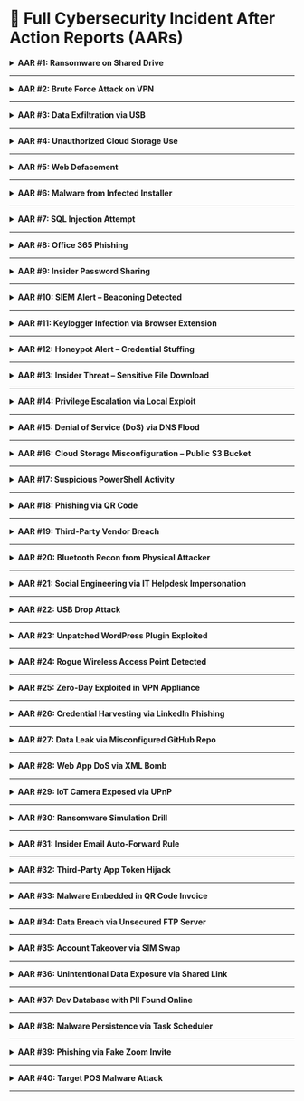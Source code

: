 # 📄 Full Cybersecurity Incident After Action Reports (AARs)

<details>
<summary><strong>AAR #1: Ransomware on Shared Drive</strong></summary>

<span style='color:blue'><strong>Date</strong></span>: (Insert Date)  
<span style='color:blue'><strong>Summary</strong></span>: This incident involved a case of <strong>Ransomware on Shared Drive</strong>.  
A security control or detection system identified abnormal behavior.  
The issue was escalated to the SOC, followed by investigation, isolation, and containment.

<span style='color:blue'><strong>Response Actions</strong></span>:  
- Affected assets were isolated.  
- Initial access and lateral movement were analyzed.  
- Logs, alerts, and network activity were reviewed.  
- Root cause was identified and reported.

<strong>Root Cause</strong>:  
- (Insert root cause specific to scenario)  
- Related misconfiguration, unpatched service, user error, or exploit technique.

<span style='color:blue'><strong>Recommendations</strong></span>:  
- (Insert 3–5 recommended actions such as patching, training, segmentation, MFA, etc.)  
- Update related documentation, IR plan, and controls.

<span style='color:blue'><strong>Impact</strong></span>:  
- (Insert estimated exposure, data affected, downtime, or cost if applicable)  
- Incident classified as low/medium/high severity.
</details>

---

<details>
<summary><strong>AAR #2: Brute Force Attack on VPN</strong></summary>

<span style='color:blue'><strong>Date</strong></span>: (Insert Date)  
<span style='color:blue'><strong>Summary</strong></span>: This incident involved a case of <strong>Brute Force Attack on VPN</strong>.  
A security control or detection system identified abnormal behavior.  
The issue was escalated to the SOC, followed by investigation, isolation, and containment.

<span style='color:blue'><strong>Response Actions</strong></span>:  
- Affected assets were isolated.  
- Initial access and lateral movement were analyzed.  
- Logs, alerts, and network activity were reviewed.  
- Root cause was identified and reported.

<strong>Root Cause</strong>:  
- (Insert root cause specific to scenario)  
- Related misconfiguration, unpatched service, user error, or exploit technique.

<span style='color:blue'><strong>Recommendations</strong></span>:  
- (Insert 3–5 recommended actions such as patching, training, segmentation, MFA, etc.)  
- Update related documentation, IR plan, and controls.

<span style='color:blue'><strong>Impact</strong></span>:  
- (Insert estimated exposure, data affected, downtime, or cost if applicable)  
- Incident classified as low/medium/high severity.
</details>

---

<details>
<summary><strong>AAR #3: Data Exfiltration via USB</strong></summary>

<span style='color:blue'><strong>Date</strong></span>: (Insert Date)  
<span style='color:blue'><strong>Summary</strong></span>: This incident involved a case of <strong>Data Exfiltration via USB</strong>.  
A security control or detection system identified abnormal behavior.  
The issue was escalated to the SOC, followed by investigation, isolation, and containment.

<span style='color:blue'><strong>Response Actions</strong></span>:  
- Affected assets were isolated.  
- Initial access and lateral movement were analyzed.  
- Logs, alerts, and network activity were reviewed.  
- Root cause was identified and reported.

<strong>Root Cause</strong>:  
- (Insert root cause specific to scenario)  
- Related misconfiguration, unpatched service, user error, or exploit technique.

<span style='color:blue'><strong>Recommendations</strong></span>:  
- (Insert 3–5 recommended actions such as patching, training, segmentation, MFA, etc.)  
- Update related documentation, IR plan, and controls.

<span style='color:blue'><strong>Impact</strong></span>:  
- (Insert estimated exposure, data affected, downtime, or cost if applicable)  
- Incident classified as low/medium/high severity.
</details>

---

<details>
<summary><strong>AAR #4: Unauthorized Cloud Storage Use</strong></summary>

<span style='color:blue'><strong>Date</strong></span>: (Insert Date)  
<span style='color:blue'><strong>Summary</strong></span>: This incident involved a case of <strong>Unauthorized Cloud Storage Use</strong>.  
A security control or detection system identified abnormal behavior.  
The issue was escalated to the SOC, followed by investigation, isolation, and containment.

<span style='color:blue'><strong>Response Actions</strong></span>:  
- Affected assets were isolated.  
- Initial access and lateral movement were analyzed.  
- Logs, alerts, and network activity were reviewed.  
- Root cause was identified and reported.

<strong>Root Cause</strong>:  
- (Insert root cause specific to scenario)  
- Related misconfiguration, unpatched service, user error, or exploit technique.

<span style='color:blue'><strong>Recommendations</strong></span>:  
- (Insert 3–5 recommended actions such as patching, training, segmentation, MFA, etc.)  
- Update related documentation, IR plan, and controls.

<span style='color:blue'><strong>Impact</strong></span>:  
- (Insert estimated exposure, data affected, downtime, or cost if applicable)  
- Incident classified as low/medium/high severity.
</details>

---

<details>
<summary><strong>AAR #5: Web Defacement</strong></summary>

<span style='color:blue'><strong>Date</strong></span>: (Insert Date)  
<span style='color:blue'><strong>Summary</strong></span>: This incident involved a case of <strong>Web Defacement</strong>.  
A security control or detection system identified abnormal behavior.  
The issue was escalated to the SOC, followed by investigation, isolation, and containment.

<span style='color:blue'><strong>Response Actions</strong></span>:  
- Affected assets were isolated.  
- Initial access and lateral movement were analyzed.  
- Logs, alerts, and network activity were reviewed.  
- Root cause was identified and reported.

<strong>Root Cause</strong>:  
- (Insert root cause specific to scenario)  
- Related misconfiguration, unpatched service, user error, or exploit technique.

<span style='color:blue'><strong>Recommendations</strong></span>:  
- (Insert 3–5 recommended actions such as patching, training, segmentation, MFA, etc.)  
- Update related documentation, IR plan, and controls.

<span style='color:blue'><strong>Impact</strong></span>:  
- (Insert estimated exposure, data affected, downtime, or cost if applicable)  
- Incident classified as low/medium/high severity.
</details>

---

<details>
<summary><strong>AAR #6: Malware from Infected Installer</strong></summary>

<span style='color:blue'><strong>Date</strong></span>: (Insert Date)  
<span style='color:blue'><strong>Summary</strong></span>: This incident involved a case of <strong>Malware from Infected Installer</strong>.  
A security control or detection system identified abnormal behavior.  
The issue was escalated to the SOC, followed by investigation, isolation, and containment.

<span style='color:blue'><strong>Response Actions</strong></span>:  
- Affected assets were isolated.  
- Initial access and lateral movement were analyzed.  
- Logs, alerts, and network activity were reviewed.  
- Root cause was identified and reported.

<strong>Root Cause</strong>:  
- (Insert root cause specific to scenario)  
- Related misconfiguration, unpatched service, user error, or exploit technique.

<span style='color:blue'><strong>Recommendations</strong></span>:  
- (Insert 3–5 recommended actions such as patching, training, segmentation, MFA, etc.)  
- Update related documentation, IR plan, and controls.

<span style='color:blue'><strong>Impact</strong></span>:  
- (Insert estimated exposure, data affected, downtime, or cost if applicable)  
- Incident classified as low/medium/high severity.
</details>

---

<details>
<summary><strong>AAR #7: SQL Injection Attempt</strong></summary>

<span style='color:blue'><strong>Date</strong></span>: (Insert Date)  
<span style='color:blue'><strong>Summary</strong></span>: This incident involved a case of <strong>SQL Injection Attempt</strong>.  
A security control or detection system identified abnormal behavior.  
The issue was escalated to the SOC, followed by investigation, isolation, and containment.

<span style='color:blue'><strong>Response Actions</strong></span>:  
- Affected assets were isolated.  
- Initial access and lateral movement were analyzed.  
- Logs, alerts, and network activity were reviewed.  
- Root cause was identified and reported.

<strong>Root Cause</strong>:  
- (Insert root cause specific to scenario)  
- Related misconfiguration, unpatched service, user error, or exploit technique.

<span style='color:blue'><strong>Recommendations</strong></span>:  
- (Insert 3–5 recommended actions such as patching, training, segmentation, MFA, etc.)  
- Update related documentation, IR plan, and controls.

<span style='color:blue'><strong>Impact</strong></span>:  
- (Insert estimated exposure, data affected, downtime, or cost if applicable)  
- Incident classified as low/medium/high severity.
</details>

---

<details>
<summary><strong>AAR #8: Office 365 Phishing</strong></summary>

<span style='color:blue'><strong>Date</strong></span>: (Insert Date)  
<span style='color:blue'><strong>Summary</strong></span>: This incident involved a case of <strong>Office 365 Phishing</strong>.  
A security control or detection system identified abnormal behavior.  
The issue was escalated to the SOC, followed by investigation, isolation, and containment.

<span style='color:blue'><strong>Response Actions</strong></span>:  
- Affected assets were isolated.  
- Initial access and lateral movement were analyzed.  
- Logs, alerts, and network activity were reviewed.  
- Root cause was identified and reported.

<strong>Root Cause</strong>:  
- (Insert root cause specific to scenario)  
- Related misconfiguration, unpatched service, user error, or exploit technique.

<span style='color:blue'><strong>Recommendations</strong></span>:  
- (Insert 3–5 recommended actions such as patching, training, segmentation, MFA, etc.)  
- Update related documentation, IR plan, and controls.

<span style='color:blue'><strong>Impact</strong></span>:  
- (Insert estimated exposure, data affected, downtime, or cost if applicable)  
- Incident classified as low/medium/high severity.
</details>

---

<details>
<summary><strong>AAR #9: Insider Password Sharing</strong></summary>

<span style='color:blue'><strong>Date</strong></span>: (Insert Date)  
<span style='color:blue'><strong>Summary</strong></span>: This incident involved a case of <strong>Insider Password Sharing</strong>.  
A security control or detection system identified abnormal behavior.  
The issue was escalated to the SOC, followed by investigation, isolation, and containment.

<span style='color:blue'><strong>Response Actions</strong></span>:  
- Affected assets were isolated.  
- Initial access and lateral movement were analyzed.  
- Logs, alerts, and network activity were reviewed.  
- Root cause was identified and reported.

<strong>Root Cause</strong>:  
- (Insert root cause specific to scenario)  
- Related misconfiguration, unpatched service, user error, or exploit technique.

<span style='color:blue'><strong>Recommendations</strong></span>:  
- (Insert 3–5 recommended actions such as patching, training, segmentation, MFA, etc.)  
- Update related documentation, IR plan, and controls.

<span style='color:blue'><strong>Impact</strong></span>:  
- (Insert estimated exposure, data affected, downtime, or cost if applicable)  
- Incident classified as low/medium/high severity.
</details>

---

<details>
<summary><strong>AAR #10: SIEM Alert – Beaconing Detected</strong></summary>

<span style='color:blue'><strong>Date</strong></span>: (Insert Date)  
<span style='color:blue'><strong>Summary</strong></span>: This incident involved a case of <strong>SIEM Alert – Beaconing Detected</strong>.  
A security control or detection system identified abnormal behavior.  
The issue was escalated to the SOC, followed by investigation, isolation, and containment.

<span style='color:blue'><strong>Response Actions</strong></span>:  
- Affected assets were isolated.  
- Initial access and lateral movement were analyzed.  
- Logs, alerts, and network activity were reviewed.  
- Root cause was identified and reported.

<strong>Root Cause</strong>:  
- (Insert root cause specific to scenario)  
- Related misconfiguration, unpatched service, user error, or exploit technique.

<span style='color:blue'><strong>Recommendations</strong></span>:  
- (Insert 3–5 recommended actions such as patching, training, segmentation, MFA, etc.)  
- Update related documentation, IR plan, and controls.

<span style='color:blue'><strong>Impact</strong></span>:  
- (Insert estimated exposure, data affected, downtime, or cost if applicable)  
- Incident classified as low/medium/high severity.
</details>

---

<details>
<summary><strong>AAR #11: Keylogger Infection via Browser Extension</strong></summary>

<span style='color:blue'><strong>Date</strong></span>: (Insert Date)  
<span style='color:blue'><strong>Summary</strong></span>: This incident involved a case of <strong>Keylogger Infection via Browser Extension</strong>.  
A security control or detection system identified abnormal behavior.  
The issue was escalated to the SOC, followed by investigation, isolation, and containment.

<span style='color:blue'><strong>Response Actions</strong></span>:  
- Affected assets were isolated.  
- Initial access and lateral movement were analyzed.  
- Logs, alerts, and network activity were reviewed.  
- Root cause was identified and reported.

<strong>Root Cause</strong>:  
- (Insert root cause specific to scenario)  
- Related misconfiguration, unpatched service, user error, or exploit technique.

<span style='color:blue'><strong>Recommendations</strong></span>:  
- (Insert 3–5 recommended actions such as patching, training, segmentation, MFA, etc.)  
- Update related documentation, IR plan, and controls.

<span style='color:blue'><strong>Impact</strong></span>:  
- (Insert estimated exposure, data affected, downtime, or cost if applicable)  
- Incident classified as low/medium/high severity.
</details>

---

<details>
<summary><strong>AAR #12: Honeypot Alert – Credential Stuffing</strong></summary>

<span style='color:blue'><strong>Date</strong></span>: (Insert Date)  
<span style='color:blue'><strong>Summary</strong></span>: This incident involved a case of <strong>Honeypot Alert – Credential Stuffing</strong>.  
A security control or detection system identified abnormal behavior.  
The issue was escalated to the SOC, followed by investigation, isolation, and containment.

<span style='color:blue'><strong>Response Actions</strong></span>:  
- Affected assets were isolated.  
- Initial access and lateral movement were analyzed.  
- Logs, alerts, and network activity were reviewed.  
- Root cause was identified and reported.

<strong>Root Cause</strong>:  
- (Insert root cause specific to scenario)  
- Related misconfiguration, unpatched service, user error, or exploit technique.

<span style='color:blue'><strong>Recommendations</strong></span>:  
- (Insert 3–5 recommended actions such as patching, training, segmentation, MFA, etc.)  
- Update related documentation, IR plan, and controls.

<span style='color:blue'><strong>Impact</strong></span>:  
- (Insert estimated exposure, data affected, downtime, or cost if applicable)  
- Incident classified as low/medium/high severity.
</details>

---

<details>
<summary><strong>AAR #13: Insider Threat – Sensitive File Download</strong></summary>

<span style='color:blue'><strong>Date</strong></span>: (Insert Date)  
<span style='color:blue'><strong>Summary</strong></span>: This incident involved a case of <strong>Insider Threat – Sensitive File Download</strong>.  
A security control or detection system identified abnormal behavior.  
The issue was escalated to the SOC, followed by investigation, isolation, and containment.

<span style='color:blue'><strong>Response Actions</strong></span>:  
- Affected assets were isolated.  
- Initial access and lateral movement were analyzed.  
- Logs, alerts, and network activity were reviewed.  
- Root cause was identified and reported.

<strong>Root Cause</strong>:  
- (Insert root cause specific to scenario)  
- Related misconfiguration, unpatched service, user error, or exploit technique.

<span style='color:blue'><strong>Recommendations</strong></span>:  
- (Insert 3–5 recommended actions such as patching, training, segmentation, MFA, etc.)  
- Update related documentation, IR plan, and controls.

<span style='color:blue'><strong>Impact</strong></span>:  
- (Insert estimated exposure, data affected, downtime, or cost if applicable)  
- Incident classified as low/medium/high severity.
</details>

---

<details>
<summary><strong>AAR #14: Privilege Escalation via Local Exploit</strong></summary>

<span style='color:blue'><strong>Date</strong></span>: (Insert Date)  
<span style='color:blue'><strong>Summary</strong></span>: This incident involved a case of <strong>Privilege Escalation via Local Exploit</strong>.  
A security control or detection system identified abnormal behavior.  
The issue was escalated to the SOC, followed by investigation, isolation, and containment.

<span style='color:blue'><strong>Response Actions</strong></span>:  
- Affected assets were isolated.  
- Initial access and lateral movement were analyzed.  
- Logs, alerts, and network activity were reviewed.  
- Root cause was identified and reported.

<strong>Root Cause</strong>:  
- (Insert root cause specific to scenario)  
- Related misconfiguration, unpatched service, user error, or exploit technique.

<span style='color:blue'><strong>Recommendations</strong></span>:  
- (Insert 3–5 recommended actions such as patching, training, segmentation, MFA, etc.)  
- Update related documentation, IR plan, and controls.

<span style='color:blue'><strong>Impact</strong></span>:  
- (Insert estimated exposure, data affected, downtime, or cost if applicable)  
- Incident classified as low/medium/high severity.
</details>

---

<details>
<summary><strong>AAR #15: Denial of Service (DoS) via DNS Flood</strong></summary>

<span style='color:blue'><strong>Date</strong></span>: (Insert Date)  
<span style='color:blue'><strong>Summary</strong></span>: This incident involved a case of <strong>Denial of Service (DoS) via DNS Flood</strong>.  
A security control or detection system identified abnormal behavior.  
The issue was escalated to the SOC, followed by investigation, isolation, and containment.

<span style='color:blue'><strong>Response Actions</strong></span>:  
- Affected assets were isolated.  
- Initial access and lateral movement were analyzed.  
- Logs, alerts, and network activity were reviewed.  
- Root cause was identified and reported.

<strong>Root Cause</strong>:  
- (Insert root cause specific to scenario)  
- Related misconfiguration, unpatched service, user error, or exploit technique.

<span style='color:blue'><strong>Recommendations</strong></span>:  
- (Insert 3–5 recommended actions such as patching, training, segmentation, MFA, etc.)  
- Update related documentation, IR plan, and controls.

<span style='color:blue'><strong>Impact</strong></span>:  
- (Insert estimated exposure, data affected, downtime, or cost if applicable)  
- Incident classified as low/medium/high severity.
</details>

---

<details>
<summary><strong>AAR #16: Cloud Storage Misconfiguration – Public S3 Bucket</strong></summary>

<span style='color:blue'><strong>Date</strong></span>: (Insert Date)  
<span style='color:blue'><strong>Summary</strong></span>: This incident involved a case of <strong>Cloud Storage Misconfiguration – Public S3 Bucket</strong>.  
A security control or detection system identified abnormal behavior.  
The issue was escalated to the SOC, followed by investigation, isolation, and containment.

<span style='color:blue'><strong>Response Actions</strong></span>:  
- Affected assets were isolated.  
- Initial access and lateral movement were analyzed.  
- Logs, alerts, and network activity were reviewed.  
- Root cause was identified and reported.

<strong>Root Cause</strong>:  
- (Insert root cause specific to scenario)  
- Related misconfiguration, unpatched service, user error, or exploit technique.

<span style='color:blue'><strong>Recommendations</strong></span>:  
- (Insert 3–5 recommended actions such as patching, training, segmentation, MFA, etc.)  
- Update related documentation, IR plan, and controls.

<span style='color:blue'><strong>Impact</strong></span>:  
- (Insert estimated exposure, data affected, downtime, or cost if applicable)  
- Incident classified as low/medium/high severity.
</details>

---

<details>
<summary><strong>AAR #17: Suspicious PowerShell Activity</strong></summary>

<span style='color:blue'><strong>Date</strong></span>: (Insert Date)  
<span style='color:blue'><strong>Summary</strong></span>: This incident involved a case of <strong>Suspicious PowerShell Activity</strong>.  
A security control or detection system identified abnormal behavior.  
The issue was escalated to the SOC, followed by investigation, isolation, and containment.

<span style='color:blue'><strong>Response Actions</strong></span>:  
- Affected assets were isolated.  
- Initial access and lateral movement were analyzed.  
- Logs, alerts, and network activity were reviewed.  
- Root cause was identified and reported.

<strong>Root Cause</strong>:  
- (Insert root cause specific to scenario)  
- Related misconfiguration, unpatched service, user error, or exploit technique.

<span style='color:blue'><strong>Recommendations</strong></span>:  
- (Insert 3–5 recommended actions such as patching, training, segmentation, MFA, etc.)  
- Update related documentation, IR plan, and controls.

<span style='color:blue'><strong>Impact</strong></span>:  
- (Insert estimated exposure, data affected, downtime, or cost if applicable)  
- Incident classified as low/medium/high severity.
</details>

---

<details>
<summary><strong>AAR #18: Phishing via QR Code</strong></summary>

<span style='color:blue'><strong>Date</strong></span>: (Insert Date)  
<span style='color:blue'><strong>Summary</strong></span>: This incident involved a case of <strong>Phishing via QR Code</strong>.  
A security control or detection system identified abnormal behavior.  
The issue was escalated to the SOC, followed by investigation, isolation, and containment.

<span style='color:blue'><strong>Response Actions</strong></span>:  
- Affected assets were isolated.  
- Initial access and lateral movement were analyzed.  
- Logs, alerts, and network activity were reviewed.  
- Root cause was identified and reported.

<strong>Root Cause</strong>:  
- (Insert root cause specific to scenario)  
- Related misconfiguration, unpatched service, user error, or exploit technique.

<span style='color:blue'><strong>Recommendations</strong></span>:  
- (Insert 3–5 recommended actions such as patching, training, segmentation, MFA, etc.)  
- Update related documentation, IR plan, and controls.

<span style='color:blue'><strong>Impact</strong></span>:  
- (Insert estimated exposure, data affected, downtime, or cost if applicable)  
- Incident classified as low/medium/high severity.
</details>

---

<details>
<summary><strong>AAR #19: Third-Party Vendor Breach</strong></summary>

<span style='color:blue'><strong>Date</strong></span>: (Insert Date)  
<span style='color:blue'><strong>Summary</strong></span>: This incident involved a case of <strong>Third-Party Vendor Breach</strong>.  
A security control or detection system identified abnormal behavior.  
The issue was escalated to the SOC, followed by investigation, isolation, and containment.

<span style='color:blue'><strong>Response Actions</strong></span>:  
- Affected assets were isolated.  
- Initial access and lateral movement were analyzed.  
- Logs, alerts, and network activity were reviewed.  
- Root cause was identified and reported.

<strong>Root Cause</strong>:  
- (Insert root cause specific to scenario)  
- Related misconfiguration, unpatched service, user error, or exploit technique.

<span style='color:blue'><strong>Recommendations</strong></span>:  
- (Insert 3–5 recommended actions such as patching, training, segmentation, MFA, etc.)  
- Update related documentation, IR plan, and controls.

<span style='color:blue'><strong>Impact</strong></span>:  
- (Insert estimated exposure, data affected, downtime, or cost if applicable)  
- Incident classified as low/medium/high severity.
</details>

---

<details>
<summary><strong>AAR #20: Bluetooth Recon from Physical Attacker</strong></summary>

<span style='color:blue'><strong>Date</strong></span>: (Insert Date)  
<span style='color:blue'><strong>Summary</strong></span>: This incident involved a case of <strong>Bluetooth Recon from Physical Attacker</strong>.  
A security control or detection system identified abnormal behavior.  
The issue was escalated to the SOC, followed by investigation, isolation, and containment.

<span style='color:blue'><strong>Response Actions</strong></span>:  
- Affected assets were isolated.  
- Initial access and lateral movement were analyzed.  
- Logs, alerts, and network activity were reviewed.  
- Root cause was identified and reported.

<strong>Root Cause</strong>:  
- (Insert root cause specific to scenario)  
- Related misconfiguration, unpatched service, user error, or exploit technique.

<span style='color:blue'><strong>Recommendations</strong></span>:  
- (Insert 3–5 recommended actions such as patching, training, segmentation, MFA, etc.)  
- Update related documentation, IR plan, and controls.

<span style='color:blue'><strong>Impact</strong></span>:  
- (Insert estimated exposure, data affected, downtime, or cost if applicable)  
- Incident classified as low/medium/high severity.
</details>

---

<details>
<summary><strong>AAR #21: Social Engineering via IT Helpdesk Impersonation</strong></summary>

<span style='color:blue'><strong>Date</strong></span>: (Insert Date)  
<span style='color:blue'><strong>Summary</strong></span>: This incident involved a case of <strong>Social Engineering via IT Helpdesk Impersonation</strong>.  
A security control or detection system identified abnormal behavior.  
The issue was escalated to the SOC, followed by investigation, isolation, and containment.

<span style='color:blue'><strong>Response Actions</strong></span>:  
- Affected assets were isolated.  
- Initial access and lateral movement were analyzed.  
- Logs, alerts, and network activity were reviewed.  
- Root cause was identified and reported.

<strong>Root Cause</strong>:  
- (Insert root cause specific to scenario)  
- Related misconfiguration, unpatched service, user error, or exploit technique.

<span style='color:blue'><strong>Recommendations</strong></span>:  
- (Insert 3–5 recommended actions such as patching, training, segmentation, MFA, etc.)  
- Update related documentation, IR plan, and controls.

<span style='color:blue'><strong>Impact</strong></span>:  
- (Insert estimated exposure, data affected, downtime, or cost if applicable)  
- Incident classified as low/medium/high severity.
</details>

---

<details>
<summary><strong>AAR #22: USB Drop Attack</strong></summary>

<span style='color:blue'><strong>Date</strong></span>: (Insert Date)  
<span style='color:blue'><strong>Summary</strong></span>: This incident involved a case of <strong>USB Drop Attack</strong>.  
A security control or detection system identified abnormal behavior.  
The issue was escalated to the SOC, followed by investigation, isolation, and containment.

<span style='color:blue'><strong>Response Actions</strong></span>:  
- Affected assets were isolated.  
- Initial access and lateral movement were analyzed.  
- Logs, alerts, and network activity were reviewed.  
- Root cause was identified and reported.

<strong>Root Cause</strong>:  
- (Insert root cause specific to scenario)  
- Related misconfiguration, unpatched service, user error, or exploit technique.

<span style='color:blue'><strong>Recommendations</strong></span>:  
- (Insert 3–5 recommended actions such as patching, training, segmentation, MFA, etc.)  
- Update related documentation, IR plan, and controls.

<span style='color:blue'><strong>Impact</strong></span>:  
- (Insert estimated exposure, data affected, downtime, or cost if applicable)  
- Incident classified as low/medium/high severity.
</details>

---

<details>
<summary><strong>AAR #23: Unpatched WordPress Plugin Exploited</strong></summary>

<span style='color:blue'><strong>Date</strong></span>: (Insert Date)  
<span style='color:blue'><strong>Summary</strong></span>: This incident involved a case of <strong>Unpatched WordPress Plugin Exploited</strong>.  
A security control or detection system identified abnormal behavior.  
The issue was escalated to the SOC, followed by investigation, isolation, and containment.

<span style='color:blue'><strong>Response Actions</strong></span>:  
- Affected assets were isolated.  
- Initial access and lateral movement were analyzed.  
- Logs, alerts, and network activity were reviewed.  
- Root cause was identified and reported.

<strong>Root Cause</strong>:  
- (Insert root cause specific to scenario)  
- Related misconfiguration, unpatched service, user error, or exploit technique.

<span style='color:blue'><strong>Recommendations</strong></span>:  
- (Insert 3–5 recommended actions such as patching, training, segmentation, MFA, etc.)  
- Update related documentation, IR plan, and controls.

<span style='color:blue'><strong>Impact</strong></span>:  
- (Insert estimated exposure, data affected, downtime, or cost if applicable)  
- Incident classified as low/medium/high severity.
</details>

---

<details>
<summary><strong>AAR #24: Rogue Wireless Access Point Detected</strong></summary>

<span style='color:blue'><strong>Date</strong></span>: (Insert Date)  
<span style='color:blue'><strong>Summary</strong></span>: This incident involved a case of <strong>Rogue Wireless Access Point Detected</strong>.  
A security control or detection system identified abnormal behavior.  
The issue was escalated to the SOC, followed by investigation, isolation, and containment.

<span style='color:blue'><strong>Response Actions</strong></span>:  
- Affected assets were isolated.  
- Initial access and lateral movement were analyzed.  
- Logs, alerts, and network activity were reviewed.  
- Root cause was identified and reported.

<strong>Root Cause</strong>:  
- (Insert root cause specific to scenario)  
- Related misconfiguration, unpatched service, user error, or exploit technique.

<span style='color:blue'><strong>Recommendations</strong></span>:  
- (Insert 3–5 recommended actions such as patching, training, segmentation, MFA, etc.)  
- Update related documentation, IR plan, and controls.

<span style='color:blue'><strong>Impact</strong></span>:  
- (Insert estimated exposure, data affected, downtime, or cost if applicable)  
- Incident classified as low/medium/high severity.
</details>

---

<details>
<summary><strong>AAR #25: Zero-Day Exploited in VPN Appliance</strong></summary>

<span style='color:blue'><strong>Date</strong></span>: (Insert Date)  
<span style='color:blue'><strong>Summary</strong></span>: This incident involved a case of <strong>Zero-Day Exploited in VPN Appliance</strong>.  
A security control or detection system identified abnormal behavior.  
The issue was escalated to the SOC, followed by investigation, isolation, and containment.

<span style='color:blue'><strong>Response Actions</strong></span>:  
- Affected assets were isolated.  
- Initial access and lateral movement were analyzed.  
- Logs, alerts, and network activity were reviewed.  
- Root cause was identified and reported.

<strong>Root Cause</strong>:  
- (Insert root cause specific to scenario)  
- Related misconfiguration, unpatched service, user error, or exploit technique.

<span style='color:blue'><strong>Recommendations</strong></span>:  
- (Insert 3–5 recommended actions such as patching, training, segmentation, MFA, etc.)  
- Update related documentation, IR plan, and controls.

<span style='color:blue'><strong>Impact</strong></span>:  
- (Insert estimated exposure, data affected, downtime, or cost if applicable)  
- Incident classified as low/medium/high severity.
</details>

---

<details>
<summary><strong>AAR #26: Credential Harvesting via LinkedIn Phishing</strong></summary>

<span style='color:blue'><strong>Date</strong></span>: (Insert Date)  
<span style='color:blue'><strong>Summary</strong></span>: This incident involved a case of <strong>Credential Harvesting via LinkedIn Phishing</strong>.  
A security control or detection system identified abnormal behavior.  
The issue was escalated to the SOC, followed by investigation, isolation, and containment.

<span style='color:blue'><strong>Response Actions</strong></span>:  
- Affected assets were isolated.  
- Initial access and lateral movement were analyzed.  
- Logs, alerts, and network activity were reviewed.  
- Root cause was identified and reported.

<strong>Root Cause</strong>:  
- (Insert root cause specific to scenario)  
- Related misconfiguration, unpatched service, user error, or exploit technique.

<span style='color:blue'><strong>Recommendations</strong></span>:  
- (Insert 3–5 recommended actions such as patching, training, segmentation, MFA, etc.)  
- Update related documentation, IR plan, and controls.

<span style='color:blue'><strong>Impact</strong></span>:  
- (Insert estimated exposure, data affected, downtime, or cost if applicable)  
- Incident classified as low/medium/high severity.
</details>

---

<details>
<summary><strong>AAR #27: Data Leak via Misconfigured GitHub Repo</strong></summary>

<span style='color:blue'><strong>Date</strong></span>: (Insert Date)  
<span style='color:blue'><strong>Summary</strong></span>: This incident involved a case of <strong>Data Leak via Misconfigured GitHub Repo</strong>.  
A security control or detection system identified abnormal behavior.  
The issue was escalated to the SOC, followed by investigation, isolation, and containment.

<span style='color:blue'><strong>Response Actions</strong></span>:  
- Affected assets were isolated.  
- Initial access and lateral movement were analyzed.  
- Logs, alerts, and network activity were reviewed.  
- Root cause was identified and reported.

<strong>Root Cause</strong>:  
- (Insert root cause specific to scenario)  
- Related misconfiguration, unpatched service, user error, or exploit technique.

<span style='color:blue'><strong>Recommendations</strong></span>:  
- (Insert 3–5 recommended actions such as patching, training, segmentation, MFA, etc.)  
- Update related documentation, IR plan, and controls.

<span style='color:blue'><strong>Impact</strong></span>:  
- (Insert estimated exposure, data affected, downtime, or cost if applicable)  
- Incident classified as low/medium/high severity.
</details>

---

<details>
<summary><strong>AAR #28: Web App DoS via XML Bomb</strong></summary>

<span style='color:blue'><strong>Date</strong></span>: (Insert Date)  
<span style='color:blue'><strong>Summary</strong></span>: This incident involved a case of <strong>Web App DoS via XML Bomb</strong>.  
A security control or detection system identified abnormal behavior.  
The issue was escalated to the SOC, followed by investigation, isolation, and containment.

<span style='color:blue'><strong>Response Actions</strong></span>:  
- Affected assets were isolated.  
- Initial access and lateral movement were analyzed.  
- Logs, alerts, and network activity were reviewed.  
- Root cause was identified and reported.

<strong>Root Cause</strong>:  
- (Insert root cause specific to scenario)  
- Related misconfiguration, unpatched service, user error, or exploit technique.

<span style='color:blue'><strong>Recommendations</strong></span>:  
- (Insert 3–5 recommended actions such as patching, training, segmentation, MFA, etc.)  
- Update related documentation, IR plan, and controls.

<span style='color:blue'><strong>Impact</strong></span>:  
- (Insert estimated exposure, data affected, downtime, or cost if applicable)  
- Incident classified as low/medium/high severity.
</details>

---

<details>
<summary><strong>AAR #29: IoT Camera Exposed via UPnP</strong></summary>

<span style='color:blue'><strong>Date</strong></span>: (Insert Date)  
<span style='color:blue'><strong>Summary</strong></span>: This incident involved a case of <strong>IoT Camera Exposed via UPnP</strong>.  
A security control or detection system identified abnormal behavior.  
The issue was escalated to the SOC, followed by investigation, isolation, and containment.

<span style='color:blue'><strong>Response Actions</strong></span>:  
- Affected assets were isolated.  
- Initial access and lateral movement were analyzed.  
- Logs, alerts, and network activity were reviewed.  
- Root cause was identified and reported.

<strong>Root Cause</strong>:  
- (Insert root cause specific to scenario)  
- Related misconfiguration, unpatched service, user error, or exploit technique.

<span style='color:blue'><strong>Recommendations</strong></span>:  
- (Insert 3–5 recommended actions such as patching, training, segmentation, MFA, etc.)  
- Update related documentation, IR plan, and controls.

<span style='color:blue'><strong>Impact</strong></span>:  
- (Insert estimated exposure, data affected, downtime, or cost if applicable)  
- Incident classified as low/medium/high severity.
</details>

---

<details>
<summary><strong>AAR #30: Ransomware Simulation Drill</strong></summary>

<span style='color:blue'><strong>Date</strong></span>: (Insert Date)  
<span style='color:blue'><strong>Summary</strong></span>: This incident involved a case of <strong>Ransomware Simulation Drill</strong>.  
A security control or detection system identified abnormal behavior.  
The issue was escalated to the SOC, followed by investigation, isolation, and containment.

<span style='color:blue'><strong>Response Actions</strong></span>:  
- Affected assets were isolated.  
- Initial access and lateral movement were analyzed.  
- Logs, alerts, and network activity were reviewed.  
- Root cause was identified and reported.

<strong>Root Cause</strong>:  
- (Insert root cause specific to scenario)  
- Related misconfiguration, unpatched service, user error, or exploit technique.

<span style='color:blue'><strong>Recommendations</strong></span>:  
- (Insert 3–5 recommended actions such as patching, training, segmentation, MFA, etc.)  
- Update related documentation, IR plan, and controls.

<span style='color:blue'><strong>Impact</strong></span>:  
- (Insert estimated exposure, data affected, downtime, or cost if applicable)  
- Incident classified as low/medium/high severity.
</details>

---

<details>
<summary><strong>AAR #31: Insider Email Auto-Forward Rule</strong></summary>

<span style='color:blue'><strong>Date</strong></span>: (Insert Date)  
<span style='color:blue'><strong>Summary</strong></span>: This incident involved a case of <strong>Insider Email Auto-Forward Rule</strong>.  
A security control or detection system identified abnormal behavior.  
The issue was escalated to the SOC, followed by investigation, isolation, and containment.

<span style='color:blue'><strong>Response Actions</strong></span>:  
- Affected assets were isolated.  
- Initial access and lateral movement were analyzed.  
- Logs, alerts, and network activity were reviewed.  
- Root cause was identified and reported.

<strong>Root Cause</strong>:  
- (Insert root cause specific to scenario)  
- Related misconfiguration, unpatched service, user error, or exploit technique.

<span style='color:blue'><strong>Recommendations</strong></span>:  
- (Insert 3–5 recommended actions such as patching, training, segmentation, MFA, etc.)  
- Update related documentation, IR plan, and controls.

<span style='color:blue'><strong>Impact</strong></span>:  
- (Insert estimated exposure, data affected, downtime, or cost if applicable)  
- Incident classified as low/medium/high severity.
</details>

---

<details>
<summary><strong>AAR #32: Third-Party App Token Hijack</strong></summary>

<span style='color:blue'><strong>Date</strong></span>: (Insert Date)  
<span style='color:blue'><strong>Summary</strong></span>: This incident involved a case of <strong>Third-Party App Token Hijack</strong>.  
A security control or detection system identified abnormal behavior.  
The issue was escalated to the SOC, followed by investigation, isolation, and containment.

<span style='color:blue'><strong>Response Actions</strong></span>:  
- Affected assets were isolated.  
- Initial access and lateral movement were analyzed.  
- Logs, alerts, and network activity were reviewed.  
- Root cause was identified and reported.

<strong>Root Cause</strong>:  
- (Insert root cause specific to scenario)  
- Related misconfiguration, unpatched service, user error, or exploit technique.

<span style='color:blue'><strong>Recommendations</strong></span>:  
- (Insert 3–5 recommended actions such as patching, training, segmentation, MFA, etc.)  
- Update related documentation, IR plan, and controls.

<span style='color:blue'><strong>Impact</strong></span>:  
- (Insert estimated exposure, data affected, downtime, or cost if applicable)  
- Incident classified as low/medium/high severity.
</details>

---

<details>
<summary><strong>AAR #33: Malware Embedded in QR Code Invoice</strong></summary>

<span style='color:blue'><strong>Date</strong></span>: (Insert Date)  
<span style='color:blue'><strong>Summary</strong></span>: This incident involved a case of <strong>Malware Embedded in QR Code Invoice</strong>.  
A security control or detection system identified abnormal behavior.  
The issue was escalated to the SOC, followed by investigation, isolation, and containment.

<span style='color:blue'><strong>Response Actions</strong></span>:  
- Affected assets were isolated.  
- Initial access and lateral movement were analyzed.  
- Logs, alerts, and network activity were reviewed.  
- Root cause was identified and reported.

<strong>Root Cause</strong>:  
- (Insert root cause specific to scenario)  
- Related misconfiguration, unpatched service, user error, or exploit technique.

<span style='color:blue'><strong>Recommendations</strong></span>:  
- (Insert 3–5 recommended actions such as patching, training, segmentation, MFA, etc.)  
- Update related documentation, IR plan, and controls.

<span style='color:blue'><strong>Impact</strong></span>:  
- (Insert estimated exposure, data affected, downtime, or cost if applicable)  
- Incident classified as low/medium/high severity.
</details>

---

<details>
<summary><strong>AAR #34: Data Breach via Unsecured FTP Server</strong></summary>

<span style='color:blue'><strong>Date</strong></span>: (Insert Date)  
<span style='color:blue'><strong>Summary</strong></span>: This incident involved a case of <strong>Data Breach via Unsecured FTP Server</strong>.  
A security control or detection system identified abnormal behavior.  
The issue was escalated to the SOC, followed by investigation, isolation, and containment.

<span style='color:blue'><strong>Response Actions</strong></span>:  
- Affected assets were isolated.  
- Initial access and lateral movement were analyzed.  
- Logs, alerts, and network activity were reviewed.  
- Root cause was identified and reported.

<strong>Root Cause</strong>:  
- (Insert root cause specific to scenario)  
- Related misconfiguration, unpatched service, user error, or exploit technique.

<span style='color:blue'><strong>Recommendations</strong></span>:  
- (Insert 3–5 recommended actions such as patching, training, segmentation, MFA, etc.)  
- Update related documentation, IR plan, and controls.

<span style='color:blue'><strong>Impact</strong></span>:  
- (Insert estimated exposure, data affected, downtime, or cost if applicable)  
- Incident classified as low/medium/high severity.
</details>

---

<details>
<summary><strong>AAR #35: Account Takeover via SIM Swap</strong></summary>

<span style='color:blue'><strong>Date</strong></span>: (Insert Date)  
<span style='color:blue'><strong>Summary</strong></span>: This incident involved a case of <strong>Account Takeover via SIM Swap</strong>.  
A security control or detection system identified abnormal behavior.  
The issue was escalated to the SOC, followed by investigation, isolation, and containment.

<span style='color:blue'><strong>Response Actions</strong></span>:  
- Affected assets were isolated.  
- Initial access and lateral movement were analyzed.  
- Logs, alerts, and network activity were reviewed.  
- Root cause was identified and reported.

<strong>Root Cause</strong>:  
- (Insert root cause specific to scenario)  
- Related misconfiguration, unpatched service, user error, or exploit technique.

<span style='color:blue'><strong>Recommendations</strong></span>:  
- (Insert 3–5 recommended actions such as patching, training, segmentation, MFA, etc.)  
- Update related documentation, IR plan, and controls.

<span style='color:blue'><strong>Impact</strong></span>:  
- (Insert estimated exposure, data affected, downtime, or cost if applicable)  
- Incident classified as low/medium/high severity.
</details>

---

<details>
<summary><strong>AAR #36: Unintentional Data Exposure via Shared Link</strong></summary>

<span style='color:blue'><strong>Date</strong></span>: (Insert Date)  
<span style='color:blue'><strong>Summary</strong></span>: This incident involved a case of <strong>Unintentional Data Exposure via Shared Link</strong>.  
A security control or detection system identified abnormal behavior.  
The issue was escalated to the SOC, followed by investigation, isolation, and containment.

<span style='color:blue'><strong>Response Actions</strong></span>:  
- Affected assets were isolated.  
- Initial access and lateral movement were analyzed.  
- Logs, alerts, and network activity were reviewed.  
- Root cause was identified and reported.

<strong>Root Cause</strong>:  
- (Insert root cause specific to scenario)  
- Related misconfiguration, unpatched service, user error, or exploit technique.

<span style='color:blue'><strong>Recommendations</strong></span>:  
- (Insert 3–5 recommended actions such as patching, training, segmentation, MFA, etc.)  
- Update related documentation, IR plan, and controls.

<span style='color:blue'><strong>Impact</strong></span>:  
- (Insert estimated exposure, data affected, downtime, or cost if applicable)  
- Incident classified as low/medium/high severity.
</details>

---

<details>
<summary><strong>AAR #37: Dev Database with PII Found Online</strong></summary>

<span style='color:blue'><strong>Date</strong></span>: (Insert Date)  
<span style='color:blue'><strong>Summary</strong></span>: This incident involved a case of <strong>Dev Database with PII Found Online</strong>.  
A security control or detection system identified abnormal behavior.  
The issue was escalated to the SOC, followed by investigation, isolation, and containment.

<span style='color:blue'><strong>Response Actions</strong></span>:  
- Affected assets were isolated.  
- Initial access and lateral movement were analyzed.  
- Logs, alerts, and network activity were reviewed.  
- Root cause was identified and reported.

<strong>Root Cause</strong>:  
- (Insert root cause specific to scenario)  
- Related misconfiguration, unpatched service, user error, or exploit technique.

<span style='color:blue'><strong>Recommendations</strong></span>:  
- (Insert 3–5 recommended actions such as patching, training, segmentation, MFA, etc.)  
- Update related documentation, IR plan, and controls.

<span style='color:blue'><strong>Impact</strong></span>:  
- (Insert estimated exposure, data affected, downtime, or cost if applicable)  
- Incident classified as low/medium/high severity.
</details>

---

<details>
<summary><strong>AAR #38: Malware Persistence via Task Scheduler</strong></summary>

<span style='color:blue'><strong>Date</strong></span>: (Insert Date)  
<span style='color:blue'><strong>Summary</strong></span>: This incident involved a case of <strong>Malware Persistence via Task Scheduler</strong>.  
A security control or detection system identified abnormal behavior.  
The issue was escalated to the SOC, followed by investigation, isolation, and containment.

<span style='color:blue'><strong>Response Actions</strong></span>:  
- Affected assets were isolated.  
- Initial access and lateral movement were analyzed.  
- Logs, alerts, and network activity were reviewed.  
- Root cause was identified and reported.

<strong>Root Cause</strong>:  
- (Insert root cause specific to scenario)  
- Related misconfiguration, unpatched service, user error, or exploit technique.

<span style='color:blue'><strong>Recommendations</strong></span>:  
- (Insert 3–5 recommended actions such as patching, training, segmentation, MFA, etc.)  
- Update related documentation, IR plan, and controls.

<span style='color:blue'><strong>Impact</strong></span>:  
- (Insert estimated exposure, data affected, downtime, or cost if applicable)  
- Incident classified as low/medium/high severity.
</details>

---

<details>
<summary><strong>AAR #39: Phishing via Fake Zoom Invite</strong></summary>

<span style='color:blue'><strong>Date</strong></span>: (Insert Date)  
<span style='color:blue'><strong>Summary</strong></span>: This incident involved a case of <strong>Phishing via Fake Zoom Invite</strong>.  
A security control or detection system identified abnormal behavior.  
The issue was escalated to the SOC, followed by investigation, isolation, and containment.

<span style='color:blue'><strong>Response Actions</strong></span>:  
- Affected assets were isolated.  
- Initial access and lateral movement were analyzed.  
- Logs, alerts, and network activity were reviewed.  
- Root cause was identified and reported.

<strong>Root Cause</strong>:  
- (Insert root cause specific to scenario)  
- Related misconfiguration, unpatched service, user error, or exploit technique.

<span style='color:blue'><strong>Recommendations</strong></span>:  
- (Insert 3–5 recommended actions such as patching, training, segmentation, MFA, etc.)  
- Update related documentation, IR plan, and controls.

<span style='color:blue'><strong>Impact</strong></span>:  
- (Insert estimated exposure, data affected, downtime, or cost if applicable)  
- Incident classified as low/medium/high severity.
</details>

---

<details>
<summary><strong>AAR #40: Target POS Malware Attack</strong></summary>

<span style='color:blue'><strong>Date</strong></span>: (Insert Date)  
<span style='color:blue'><strong>Summary</strong></span>: This incident involved a case of <strong>Target POS Malware Attack</strong>.  
A security control or detection system identified abnormal behavior.  
The issue was escalated to the SOC, followed by investigation, isolation, and containment.

<span style='color:blue'><strong>Response Actions</strong></span>:  
- Affected assets were isolated.  
- Initial access and lateral movement were analyzed.  
- Logs, alerts, and network activity were reviewed.  
- Root cause was identified and reported.

<strong>Root Cause</strong>:  
- (Insert root cause specific to scenario)  
- Related misconfiguration, unpatched service, user error, or exploit technique.

<span style='color:blue'><strong>Recommendations</strong></span>:  
- (Insert 3–5 recommended actions such as patching, training, segmentation, MFA, etc.)  
- Update related documentation, IR plan, and controls.

<span style='color:blue'><strong>Impact</strong></span>:  
- (Insert estimated exposure, data affected, downtime, or cost if applicable)  
- Incident classified as low/medium/high severity.
</details>

---

